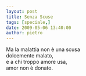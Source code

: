 ```yaml
---
layout: post
title: Senza Scuse
tags: [speciale,]
date: 2009-05-06 13:40:00
author: pietro
---
```

Ma la malattia non è una scusa<br/>dolcemente malato,<br/>e a chi troppo amore usa,<br/>amor non è donato.
